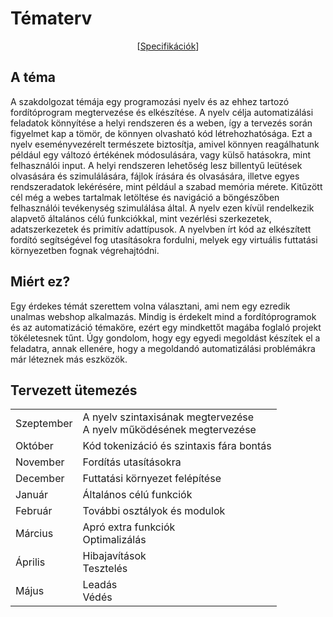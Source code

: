 #  Tématerv

<p align="center">
    [<a href="Specifications.md">Specifikációk</a>]
</p>

## A téma
A szakdolgozat témája egy programozási nyelv és az ehhez tartozó fordítóprogram megtervezése és elkészítése. 
A nyelv célja automatizálási feladatok könnyítése a helyi rendszeren és a weben, így a tervezés során figyelmet kap a tömör, de könnyen olvasható kód létrehozhatósága. Ezt a nyelv eseményvezérelt természete biztosítja, amivel könnyen reagálhatunk például egy változó értékének módosulására, vagy külső hatásokra, mint felhasználói input.
A helyi rendszeren lehetőség lesz billentyű leütések olvasására és szimulálására, fájlok írására és olvasására, illetve egyes rendszeradatok lekérésére, mint például a szabad memória mérete. Kitűzött cél még a webes tartalmak letöltése és navigáció a böngészőben felhasználói tevékenység szimulálása által. A nyelv ezen kívül rendelkezik alapvető általános célú funkciókkal, mint vezérlési szerkezetek, adatszerkezetek és primitív adattípusok. 
A nyelvben írt kód az elkészített fordító segítségével fog utasításokra fordulni, melyek egy virtuális futtatási környezetben fognak végrehajtódni.

## Miért ez?
Egy érdekes témát szerettem volna választani, ami nem egy ezredik unalmas webshop alkalmazás. Mindig is érdekelt mind a fordítóprogramok és az automatizáció témaköre, ezért egy mindkettőt magába foglaló projekt tökéletesnek tűnt.
Úgy gondolom, hogy egy egyedi megoldást készítek el a feladatra, annak ellenére, hogy a megoldandó automatizálási problémákra már léteznek más eszközök.

## Tervezett ütemezés
<table>
  <tbody>
    <tr>
      <td>Szeptember</td>
      <td>A nyelv szintaxisának megtervezése<br>A nyelv működésének megtervezése</td>
    </tr>
    <tr>
      <td>Október</td>
      <td>Kód tokenizáció és szintaxis fára bontás</td>
    </tr>
    <tr>
      <td>November</td>
      <td>Fordítás utasításokra</td>
    </tr>
    <tr>
      <td>December</td>
      <td>Futtatási környezet felépítése</td>
    </tr>
    <tr>
      <td>Január</td>
      <td>Általános célú funkciók</td>
    </tr>
    <tr>
      <td>Február</td>
      <td>További osztályok és modulok</td>
    </tr>
    <tr>
      <td>Március</td>
      <td>Apró extra funkciók<br>Optimalizálás</td>
    </tr>
    <tr>
      <td>Április</td>
      <td>Hibajavítások<br>Tesztelés</td>
    </tr>
    <tr>
      <td>Május</td>
      <td>Leadás<br>Védés</td>
    </tr>
  </tbody>
</table>
